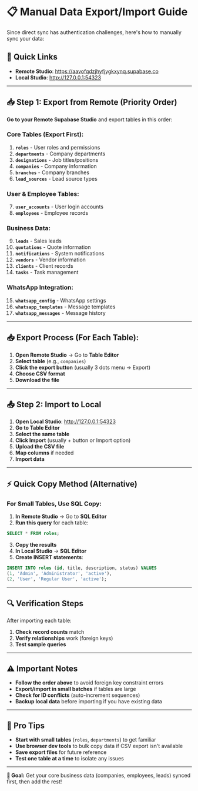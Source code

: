 # 📋 **Manual Data Export/Import Guide**

Since direct sync has authentication challenges, here's how to manually sync your data:

## **🔗 Quick Links**
- **Remote Studio**: https://aavofqdzjhyfjygkxynq.supabase.co  
- **Local Studio**: http://127.0.0.1:54323

---

## **📥 Step 1: Export from Remote (Priority Order)**

**Go to your Remote Supabase Studio** and export tables in this order:

### **Core Tables (Export First):**
1. **`roles`** - User roles and permissions
2. **`departments`** - Company departments  
3. **`designations`** - Job titles/positions
4. **`companies`** - Company information
5. **`branches`** - Company branches
6. **`lead_sources`** - Lead source types

### **User & Employee Tables:**
7. **`user_accounts`** - User login accounts
8. **`employees`** - Employee records

### **Business Data:**
9. **`leads`** - Sales leads
10. **`quotations`** - Quote information
11. **`notifications`** - System notifications
12. **`vendors`** - Vendor information
13. **`clients`** - Client records
14. **`tasks`** - Task management

### **WhatsApp Integration:**
15. **`whatsapp_config`** - WhatsApp settings
16. **`whatsapp_templates`** - Message templates  
17. **`whatsapp_messages`** - Message history

---

## **📥 Export Process (For Each Table):**

1. **Open Remote Studio** → Go to **Table Editor**
2. **Select table** (e.g., `companies`)
3. **Click the export button** (usually 3 dots menu → Export)
4. **Choose CSV format**
5. **Download the file**

---

## **📤 Step 2: Import to Local**

1. **Open Local Studio**: http://127.0.0.1:54323
2. **Go to Table Editor**
3. **Select the same table**
4. **Click Import** (usually + button or Import option)
5. **Upload the CSV file**
6. **Map columns** if needed
7. **Import data**

---

## **⚡ Quick Copy Method (Alternative)**

### **For Small Tables, Use SQL Copy:**

1. **In Remote Studio** → Go to **SQL Editor**
2. **Run this query** for each table:
```sql
SELECT * FROM roles;
```
3. **Copy the results**
4. **In Local Studio** → **SQL Editor**
5. **Create INSERT statements**:
```sql
INSERT INTO roles (id, title, description, status) VALUES
(1, 'Admin', 'Administrator', 'active'),
(2, 'User', 'Regular User', 'active');
```

---

## **🔍 Verification Steps**

After importing each table:

1. **Check record counts** match
2. **Verify relationships** work (foreign keys)
3. **Test sample queries**

---

## **⚠️ Important Notes**

- **Follow the order above** to avoid foreign key constraint errors
- **Export/import in small batches** if tables are large
- **Check for ID conflicts** (auto-increment sequences)
- **Backup local data** before importing if you have existing data

---

## **🚀 Pro Tips**

- **Start with small tables** (`roles`, `departments`) to get familiar
- **Use browser dev tools** to bulk copy data if CSV export isn't available
- **Save export files** for future reference
- **Test one table at a time** to isolate any issues

---

**🎯 Goal:** Get your core business data (companies, employees, leads) synced first, then add the rest! 